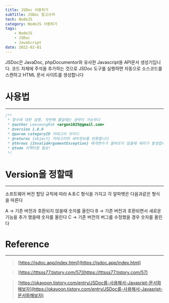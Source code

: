 ```yaml
---
title: JSDoc 사용하기
subTitle: JSDoc 알고쓰자
tech: NodeJS
category: NodeJS 사용하기
tags:
	- NodeJS
	- JSDoc
	- JavaScript
date: 2022-02-01
---
```


JSDoc은 JavaDoc, phpDocumentor와 유사한 Javascript용 API문서 생성기입니다.
코드 자체에 주석을 추가하는 것으로 JSDoc 도구를 실행하면 자동으로 소스코드를 스캔하고 HTML 문서 사이트를 생성합니다

# 사용법

---

```jsx
/**
 * 함수에 대한 설명, 첫번째 줄일때는 생략이 가능하다
 * @author LeeseongRok <argon1025@gmail.com>
 * @version 1.0.0
 * @param categoryID 카테고리 아이디
 * @returns {object} 카테고리의 세부정보를 반환합니다
 * @throws {InvalidArgumentException} 매개변수가 올바르지 않을때 에러가 발생합니다.
 * @todo 리팩터링 필요!
 */
```

# Version을 정할때

---

소프트웨어 버전 할당 규칙에 따라
A.B.C 형식을 가지고 각 알파벳은 다음과같은 형식을 따른다

A → 기존 버전과 호환되지 않을때 숫자를 올린다
B → 기존 버전과 호환되면서 새로운 기능을 추가 했을때 숫자를 올린다
C → 기존 버전의 버그를 수정했을 경우 숫자를 올린다

# Reference

---

> [https://jsdoc.app/index.html](https://jsdoc.app/index.html)

> [https://tttsss77.tistory.com/57](https://tttsss77.tistory.com/57)

> [https://okayoon.tistory.com/entry/JSDoc를-사용해서-Javasript-문서화해보자](https://okayoon.tistory.com/entry/JSDoc를-사용해서-Javasript-문서화해보자)
